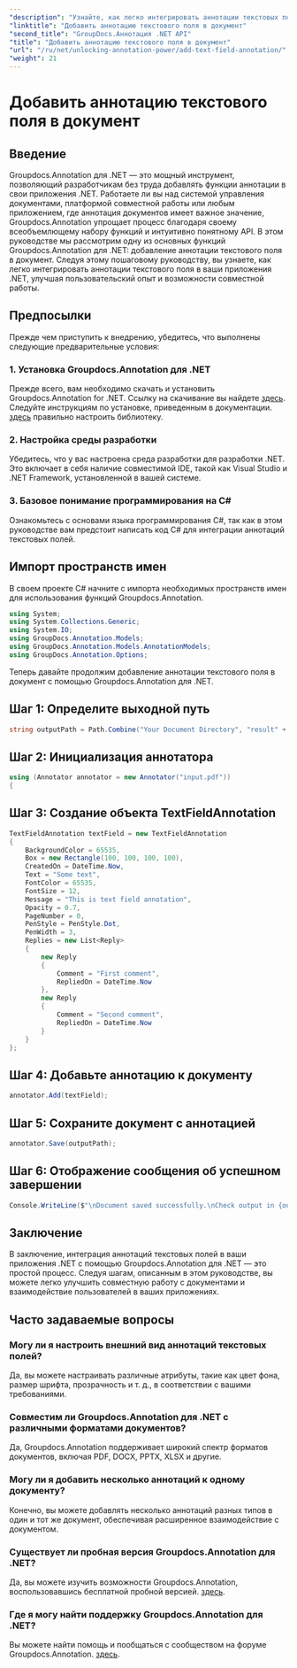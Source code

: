 ```yaml
---
"description": "Узнайте, как легко интегрировать аннотации текстовых полей в приложения .NET с помощью Groupdocs.Annotation для .NET."
"linktitle": "Добавить аннотацию текстового поля в документ"
"second_title": "GroupDocs.Аннотация .NET API"
"title": "Добавить аннотацию текстового поля в документ"
"url": "/ru/net/unlocking-annotation-power/add-text-field-annotation/"
"weight": 21
---
```


# Добавить аннотацию текстового поля в документ

## Введение
Groupdocs.Annotation для .NET — это мощный инструмент, позволяющий разработчикам без труда добавлять функции аннотации в свои приложения .NET. Работаете ли вы над системой управления документами, платформой совместной работы или любым приложением, где аннотация документов имеет важное значение, Groupdocs.Annotation упрощает процесс благодаря своему всеобъемлющему набору функций и интуитивно понятному API.
В этом руководстве мы рассмотрим одну из основных функций Groupdocs.Annotation для .NET: добавление аннотации текстового поля в документ. Следуя этому пошаговому руководству, вы узнаете, как легко интегрировать аннотации текстового поля в ваши приложения .NET, улучшая пользовательский опыт и возможности совместной работы.
## Предпосылки
Прежде чем приступить к внедрению, убедитесь, что выполнены следующие предварительные условия:
### 1. Установка Groupdocs.Annotation для .NET
Прежде всего, вам необходимо скачать и установить Groupdocs.Annotation for .NET. Ссылку на скачивание вы найдете [здесь](https://releases.groupdocs.com/annotation/net/). Следуйте инструкциям по установке, приведенным в документации. [здесь](https://tutorials.groupdocs.com/annotation/net/) правильно настроить библиотеку.
### 2. Настройка среды разработки
Убедитесь, что у вас настроена среда разработки для разработки .NET. Это включает в себя наличие совместимой IDE, такой как Visual Studio и .NET Framework, установленной в вашей системе.
### 3. Базовое понимание программирования на C#
Ознакомьтесь с основами языка программирования C#, так как в этом руководстве вам предстоит написать код C# для интеграции аннотаций текстовых полей.

## Импорт пространств имен
В своем проекте C# начните с импорта необходимых пространств имен для использования функций Groupdocs.Annotation.
```csharp
using System;
using System.Collections.Generic;
using System.IO;
using GroupDocs.Annotation.Models;
using GroupDocs.Annotation.Models.AnnotationModels;
using GroupDocs.Annotation.Options;
```

Теперь давайте продолжим добавление аннотации текстового поля в документ с помощью Groupdocs.Annotation для .NET.
## Шаг 1: Определите выходной путь
```csharp
string outputPath = Path.Combine("Your Document Directory", "result" + Path.GetExtension("input.pdf"));
```
## Шаг 2: Инициализация аннотатора
```csharp
using (Annotator annotator = new Annotator("input.pdf"))
{
```
## Шаг 3: Создание объекта TextFieldAnnotation
```csharp
TextFieldAnnotation textField = new TextFieldAnnotation
{
    BackgroundColor = 65535,
    Box = new Rectangle(100, 100, 100, 100),
    CreatedOn = DateTime.Now,
    Text = "Some text",
    FontColor = 65535,
    FontSize = 12,
    Message = "This is text field annotation",
    Opacity = 0.7,
    PageNumber = 0,
    PenStyle = PenStyle.Dot,
    PenWidth = 3,
    Replies = new List<Reply>
    {
        new Reply
        {
            Comment = "First comment",
            RepliedOn = DateTime.Now
        },
        new Reply
        {
            Comment = "Second comment",
            RepliedOn = DateTime.Now
        }
    }
};
```
## Шаг 4: Добавьте аннотацию к документу
```csharp
annotator.Add(textField);
```
## Шаг 5: Сохраните документ с аннотацией
```csharp
annotator.Save(outputPath);
```
## Шаг 6: Отображение сообщения об успешном завершении
```csharp
Console.WriteLine($"\nDocument saved successfully.\nCheck output in {outputPath}.");
```

## Заключение
В заключение, интеграция аннотаций текстовых полей в ваши приложения .NET с помощью Groupdocs.Annotation для .NET — это простой процесс. Следуя шагам, описанным в этом руководстве, вы можете легко улучшить совместную работу с документами и взаимодействие пользователей в ваших приложениях.
## Часто задаваемые вопросы
### Могу ли я настроить внешний вид аннотаций текстовых полей?
Да, вы можете настраивать различные атрибуты, такие как цвет фона, размер шрифта, прозрачность и т. д., в соответствии с вашими требованиями.
### Совместим ли Groupdocs.Annotation для .NET с различными форматами документов?
Да, Groupdocs.Annotation поддерживает широкий спектр форматов документов, включая PDF, DOCX, PPTX, XLSX и другие.
### Могу ли я добавить несколько аннотаций к одному документу?
Конечно, вы можете добавлять несколько аннотаций разных типов в один и тот же документ, обеспечивая расширенное взаимодействие с документом.
### Существует ли пробная версия Groupdocs.Annotation для .NET?
Да, вы можете изучить возможности Groupdocs.Annotation, воспользовавшись бесплатной пробной версией. [здесь](https://releases.groupdocs.com/).
### Где я могу найти поддержку Groupdocs.Annotation для .NET?
Вы можете найти помощь и пообщаться с сообществом на форуме Groupdocs.Annotation. [здесь](https://forum.groupdocs.com/c/annotation/10).